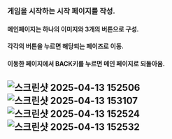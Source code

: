 ### 게임을 시작하는 시작 페이지를 작성.
#### 메인페이지는 하나의 이미지와 3개의 버튼으로 구성.
#### 각각의 버튼을 누르면 해당되는 페이즈로 이동.
#### 이동한 페이지에서 BACK키를 누르면 메인 페이지로 되돌아옴.

## ![스크린샷 2025-04-13 152506](https://github.com/user-attachments/assets/d3554fd2-b9ee-4f33-87c5-a57a4d22e1fb)![스크린샷 2025-04-13 153107](https://github.com/user-attachments/assets/e9a07e57-1ee5-4c6d-9949-21644d4aaa76)![스크린샷 2025-04-13 152524](https://github.com/user-attachments/assets/64969c2b-b095-43d5-b12f-6c669faf0d09)![스크린샷 2025-04-13 152532](https://github.com/user-attachments/assets/6ebb10a0-6e05-47dc-a13c-2af9ff7c923a)
